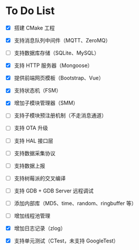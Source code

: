 # To Do List

- [x] 搭建 CMake 工程
- [x] 支持消息队列中间件（MQTT、ZeroMQ）
- [ ] 支持数据库存储（SQLite、MySQL）
- [x] 支持 HTTP 服务器（Mongoose）
- [x] 提供前端网页模板（Bootstrap、Vue）
- [x] 支持状态机（FSM）
- [x] 增加子模块管理器（SMM）
- [ ] 支持子模块预注册机制（不走消息通道）
- [ ] 支持 OTA 升级
- [ ] 支持 HAL 接口层
- [ ] 支持数据采集协议
- [ ] 支持数据上报
- [ ] 支持树莓派的交叉编译
- [ ] 支持 GDB + GDB Server 远程调试
- [ ] 添加内部库（MD5、time、random、ringbuffer 等）
- [ ] 增加线程池管理
- [x] 增加日志记录（zlog）
- [x] 支持单元测试（CTest，未支持 GoogleTest）

